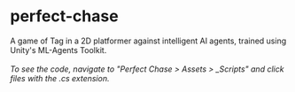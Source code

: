 # perfect-chase
 A game of Tag in a 2D platformer against intelligent AI agents, trained using Unity's ML-Agents Toolkit.
\
\
*To see the code, navigate to "Perfect Chase > Assets > _Scripts" and click files with the .cs extension.*
